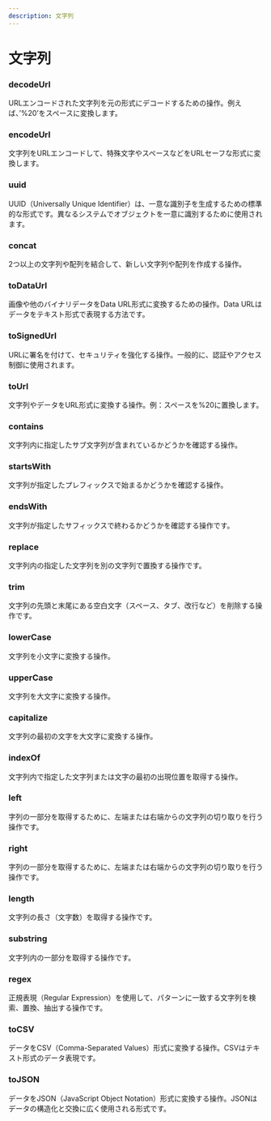 ```yaml
---
description: 文字列
---
```


# 文字列

### decodeUrl

URLエンコードされた文字列を元の形式にデコードするための操作。例えば、’%20’をスペースに変換します。

### encodeUrl

文字列をURLエンコードして、特殊文字やスペースなどをURLセーフな形式に変換します。

### uuid

UUID（Universally Unique Identifier）は、一意な識別子を生成するための標準的な形式です。異なるシステムでオブジェクトを一意に識別するために使用されます。

### concat

2つ以上の文字列や配列を結合して、新しい文字列や配列を作成する操作。

### toDataUrl

画像や他のバイナリデータをData URL形式に変換するための操作。Data URLはデータをテキスト形式で表現する方法です。

### toSignedUrl

URLに署名を付けて、セキュリティを強化する操作。一般的に、認証やアクセス制御に使用されます。

### toUrl

文字列やデータをURL形式に変換する操作。例：スペースを%20に置換します。

### contains

文字列内に指定したサブ文字列が含まれているかどうかを確認する操作。

### startsWith

文字列が指定したプレフィックスで始まるかどうかを確認する操作。

### endsWith

文字列が指定したサフィックスで終わるかどうかを確認する操作です。

### replace

文字列内の指定した文字列を別の文字列で置換する操作です。

### trim

文字列の先頭と末尾にある空白文字（スペース、タブ、改行など）を削除する操作です。

### lowerCase

文字列を小文字に変換する操作。

### upperCase

文字列を大文字に変換する操作。

### capitalize

文字列の最初の文字を大文字に変換する操作。

### indexOf

文字列内で指定した文字列または文字の最初の出現位置を取得する操作。

### left

字列の一部分を取得するために、左端または右端からの文字列の切り取りを行う操作です。

### right

字列の一部分を取得するために、左端または右端からの文字列の切り取りを行う操作です。

### length

文字列の長さ（文字数）を取得する操作です。

### substring

文字列内の一部分を取得する操作です。

### regex

正規表現（Regular Expression）を使用して、パターンに一致する文字列を検索、置換、抽出する操作です。

### toCSV

データをCSV（Comma-Separated Values）形式に変換する操作。CSVはテキスト形式のデータ表現です。

### toJSON

データをJSON（JavaScript Object Notation）形式に変換する操作。JSONはデータの構造化と交換に広く使用される形式です。

###



